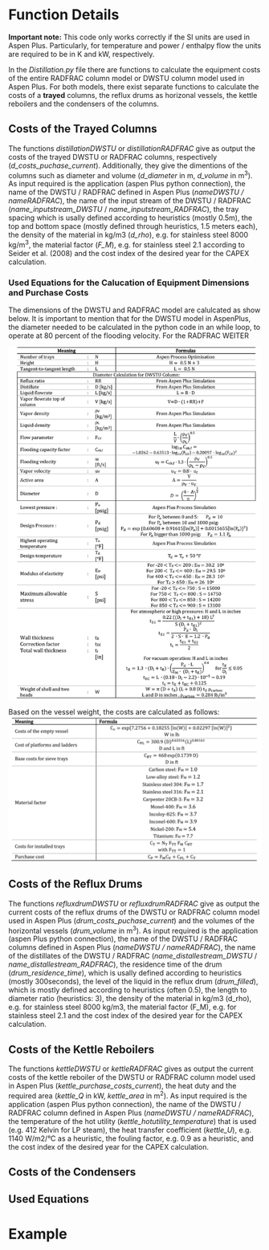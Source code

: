 # Function Details 

**Important note:** This code only works correctly if the SI units are used in Aspen Plus. Particularly, for temperature and power / enthalpy flow the units are required to be in K and kW, respectively. 

In the *Distillation.py* file there are functions to calculate the equipment costs of the entire RADFRAC column model or DWSTU column model used in Aspen Plus. For both models, there exist separate functions to calculate the costs of a **trayed** columns, the reflux drums as horizonal vessels, the kettle reboilers and the condensers of the columns. 

## Costs of the Trayed Columns
The functions *distillationDWSTU* or *distillationRADFRAC* give as output the costs of the trayed DWSTU or RADFRAC columns, respectively (*d_costs_puchase_current*). Additionally, they give the dimentions of the columns such as diameter and volume (*d_diameter* in m, *d_volume* in m<sup>3</sup>). As input required is the application (aspen Plus python connection), the name of the DWSTU / RADFRAC defined in Aspen Plus (*nameDWSTU / nameRADFRAC*), the name of the input stream of the DWSTU / RADFRAC (*name_inputstream_DWSTU* / *name_inputstream_RADFRAC*), the tray spacing which is usally defined according to heuristics (mostly 0.5m), the top and bottom space (mostly defined through heuristics, 1.5 meters each), the density of the material in kg/m3 (*d_rho*), e.g. for stainless steel 8000 kg/m<sup>3</sup>, the material factor (*F_M*), e.g. for stainless steel 2.1 according to Seider et al. (2008) and the cost index of the desired year for the CAPEX calculation. 

### Used Equations for the Calucation of Equipment Dimensions and Purchase Costs
The dimensions of the DWSTU and RADFRAC model are calulcated as show below. It is important to mention that for the DWSTU model in AspenPlus, the diameter needed to be calculated in the python code in an while loop, to operate at 80 percent of the flooding velocity. For the RADFRAC WEITER

<img align="center" src="https://github.com/A-JMinor/Python-Aspen-Plus-Connected-Model-for-the-Calculation-of-Equipment-Costs/blob/main/Pictures/DistillationDimension.png" width="700">

Based on the vessel weight, the costs are calculated as follows:
<img align="center" src="https://github.com/A-JMinor/Python-Aspen-Plus-Connected-Model-for-the-Calculation-of-Equipment-Costs/blob/main/Pictures/DistillationCosts.png" width="700">


## Costs of the Reflux Drums
The functions *refluxdrumDWSTU* or *refluxdrumRADFRAC* give as output the current costs of the reflux drums of the DWSTU or RADFRAC column model used in Aspen Plus (*drum_costs_puchase_current*) and the volumes of the horizontal vessels (*drum_volume* in m<sup>3</sup>). As input required is the application (aspen Plus python connection), the name of the DWSTU / RADFRAC columns defined in Aspen Plus (*nameDWSTU / nameRADFRAC*), the name of the distillates of the DWSTU / RADFRAC (*name_distallestream_DWSTU* / *name_distallestream_RADFRAC*), the residence time of the drum (*drum_residence_time*), which is usally defined according to heuristics (mostly 300seconds), the level of the liquid in the reflux drum (*drum_filled*), which is mostly defined according to heuristics (often 0.5), the length to diameter ratio (heuristics: 3), the density of the material in kg/m3 (d_rho), e.g. for stainless steel 8000 kg/m3, the material factor (F_M), e.g. for stainless steel 2.1 and the cost index of the desired year for the CAPEX calculation.

## Costs of the Kettle Reboilers
The functions *kettleDWSTU* or *kettleRADFRAC* gives as output the current costs of the kettle reboiler of the DWSTU or RADFRAC column model used in Aspen Plus (*kettle_purchase_costs_current*), the heat duty and the required area (*kettle_Q* in kW, *kettle_area* in m<sup>2</sup>). As input required is the application (aspen Plus python connection), the name of the DWSTU / RADFRAC column defined in Aspen Plus (*nameDWSTU / nameRADFRAC*), the temperature of the hot utility (*kettle_hotutility_temperature*) that is used (e.g. 412 Kelvin for LP steam), the heat transfer coefficient (*kettle_U*), e.g. 1140 W/m2/°C as a heuristic, the fouling factor, e.g. 0.9 as a heuristic, and the cost index of the desired year for the CAPEX calculation.

## Costs of the Condensers




## Used Equations 




# Example
